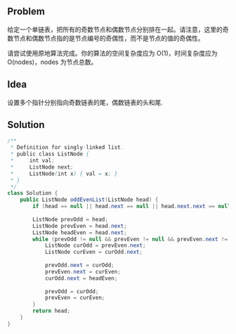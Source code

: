 ## Problem

给定一个单链表，把所有的奇数节点和偶数节点分别排在一起。请注意，这里的奇数节点和偶数节点指的是节点编号的奇偶性，而不是节点的值的奇偶性。

请尝试使用原地算法完成。你的算法的空间复杂度应为 O(1)，时间复杂度应为 O(nodes)，nodes 为节点总数。

## Idea

设置多个指针分别指向奇数链表的尾，偶数链表的头和尾.

## Solution

```java
/**
 * Definition for singly-linked list.
 * public class ListNode {
 *     int val;
 *     ListNode next;
 *     ListNode(int x) { val = x; }
 * }
 */
class Solution {
    public ListNode oddEvenList(ListNode head) {
        if (head == null || head.next == null || head.next.next == null) return head;
        
        ListNode prevOdd = head;
        ListNode prevEven = head.next;
        ListNode headEven = head.next;
        while (prevOdd != null && prevEven != null && prevEven.next != null) {
            ListNode curOdd = prevEven.next;
            ListNode curEven = curOdd.next;
                
            prevOdd.next = curOdd;
            prevEven.next = curEven;
            curOdd.next = headEven;
                
            prevOdd = curOdd;
            prevEven = curEven;
        }
        return head;
    }
}
```

